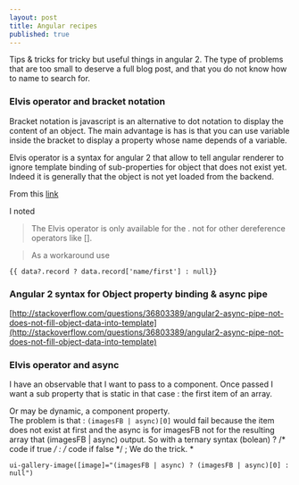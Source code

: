 ```yaml
---
layout: post
title: Angular recipes
published: true
---
```

Tips & tricks for tricky but useful things in angular 2. The type of problems that are too small  to deserve a full blog post, and that you do not know how to name to search for.

### Elvis operator and bracket notation

Bracket notation is javascript is an alternative to dot notation to display the content of an object. The main advantage is has is that you can use variable inside the bracket to display a property whose name depends of a variable.

Elvis operator is a syntax for angular 2 that allow to tell angular renderer to ignore template binding of sub-properties for object that does not exist yet. Indeed it is generally that the object is not yet loaded from the backend.

From this [link](http://stackoverflow.com/questions/35768768/angular2-using-elvis-operator-on-object-key-with-forward-slash)

I noted
> The Elvis operator is only available for the . not for other dereference operators like [].

> As a workaround use

```{{ data?.record ? data.record['name/first'] : null}}```

### Angular 2 syntax for Object property binding & async pipe

[http://stackoverflow.com/questions/36803389/angular2-async-pipe-not-does-not-fill-object-data-into-template](http://stackoverflow.com/questions/36803389/angular2-async-pipe-not-does-not-fill-object-data-into-template)

### Elvis operator and async 

I have an observable that I want to pass to a component.
Once passed I want a sub property that is static in that case : the first item of an array.

Or may be dynamic, a component property.     
The problem is that : `(imagesFB | async)[0]` would fail because the item does not exist at first and the async is for imagesFB not for the resulting array that (imagesFB | async) output.
So with a ternary syntax (bolean) ? /* code if true */ : /* code if false */ ;
We do the trick.
*
```
ui-gallery-image([image]="(imagesFB | async) ? (imagesFB | async)[0] : null")
```
